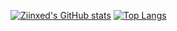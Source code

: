 

[![Ziinxed's GitHub stats](https://github-readme-stats.vercel.app/api?username=ziinxed)](https://github.com/anuraghazra/github-readme-stats) 
[![Top Langs](https://github-readme-stats.vercel.app/api/top-langs/?username=ziinxed)](https://github.com/anuraghazra/github-readme-stats)


